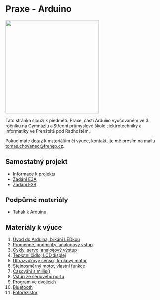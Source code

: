 # Praxe - Arduino

<img src="https://github.com/user-attachments/assets/63f53169-3490-4967-8baf-041eefeb903b" width="300"/>

Tato stránka slouží k předmětu Praxe, části Arduino vyučovaném ve 3. ročníku na Gymnáziu a Střední průmyslové škole elektrotechniky a informatiky ve Frenštátě pod Radhoštěm.

Pokud máte dotaz k materiálům či výuce, kontaktujte mě prosím na mailu tomas.chovanec@frengp.cz.

## Samostatný projekt
- [Informace k projektu](Projekt.md)
- [Zadání E3A](Zadani_projektu_E3A_sk_2.md)
- [Zadání E3B](Zadani_projektu_E3B_sk_2.md)

## Podpůrné materiály
- [Tahák k Arduinu](/prezentace/Arduino_tahak.pdf) 
  
## Materiály k výuce
1. [Úvod do Arduina, blikání LEDkou](01_lekce.md)
2. [Proměnné, podmínky, analogový vstup](02_lekce.md)
3. [Cykly, servo, analogový výstup](03_lekce.md)
4. [Teplotní čidlo, LCD displej](04_lekce.md)
5. [Ultrazvukový sensor, krokový motor](05_lekce.md)
6. [Stejnosměrný motor, vlastní funkce](06_lekce.md)
7. [Časování s millis()](07_lekce.md)
8. [Vstup ze sériového portu](08_lekce.md)
9. [Program ve dvojicích](09_lekce.md)
10. [Bluetooth](10_lekce.md)
11. [Fotorezistor](11_lekce.md)

    
<!---
12. [Serial plotter](12_lekce.md)
13. [Závěr](13_zaver.md)
--->
